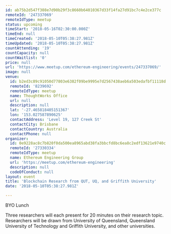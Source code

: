 ```yaml
---
id: ab75b2d547f308e7d90b29f3c8660b64010367d33f14fa27d91bc7c4e2ce377c
remoteId: '247337069'
remoteIdType: meetup
status: upcoming
timeStart: '2018-05-16T02:30:00.000Z'
timeEnd: null
timeCreated: '2018-05-10T05:38:27.981Z'
timeUpdated: '2018-05-10T05:38:27.981Z'
countAttending: '19'
countCapacity: null
countWaitlist: '0'
price: null
url: 'https://www.meetup.com/ethereum-engineering/events/247337069/'
image: null
venue:
  id: b2ed3c89c91050d77803e6382f09be9995e7d2567438aeb6a503edafbf11118d
  remoteId: '8239692'
  remoteIdType: meetup
  name: ThoughtWorks Office
  url: null
  description: null
  lat: '-27.465818405151367'
  lon: '153.027587890625'
  contactAddress: 'Level 19, 127 Creek St'
  contactCity: Brisbane
  contactCountry: Australia
  contactPhone: null
organizer:
  id: 0e9228ac8c7b820f0da500ea8965abd38fa3bbcfd8bc6ea8c2edf13621e9740c
  remoteId: '27330334'
  remoteIdType: meetup
  name: Ethereum Engineering Group
  url: 'https://meetup.com/ethereum-engineering'
  description: null
  codeOfConduct: null
layout: event
title: 'Blockchain Research from QUT, UQ, and Griffith University'
date: '2018-05-10T05:38:27.981Z'

---
```

<p>BYO Lunch</p> <p>Three researchers will each present for 20 minutes on their research topic. Researchers will be drawn from University of Queensland, Queensland University of Technology and Griffith University, and other universities.</p>
